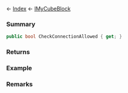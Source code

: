 ← [Index](Api-Index) ← [IMyCubeBlock](VRage.Game.ModAPI.Ingame.IMyCubeBlock)

### Summary

```csharp
public bool CheckConnectionAllowed { get; }
```

### Returns

### Example

### Remarks

